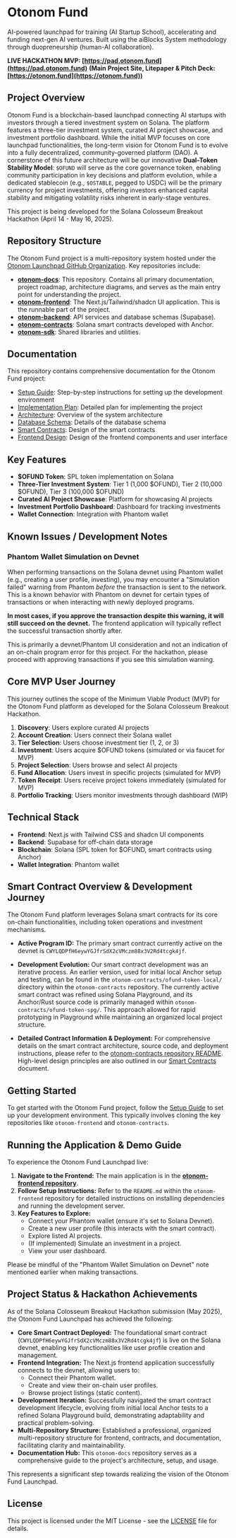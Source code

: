 # Otonom Fund

AI-powered launchpad for training (AI Startup School), accelerating and funding next-gen AI ventures. Built using the aiBlocks System methodology through duopreneurship (human-AI collaboration).

**LIVE HACKATHON MVP: [https://pad.otonom.fund](https://pad.otonom.fund)**
**(Main Project Site, Litepaper & Pitch Deck: [https://otonom.fund](https://otonom.fund))**

## Project Overview

Otonom Fund is a blockchain-based launchpad connecting AI startups with investors through a tiered investment system on Solana. The platform features a three-tier investment system, curated AI project showcase, and investment portfolio dashboard. While the initial MVP focuses on core launchpad functionalities, the long-term vision for Otonom Fund is to evolve into a fully decentralized, community-governed platform (DAO). A cornerstone of this future architecture will be our innovative **Dual-Token Stability Model**: `$OFUND` will serve as the core governance token, enabling community participation in key decisions and platform evolution, while a dedicated stablecoin (e.g., `$OSTABLE`, pegged to USDC) will be the primary currency for project investments, offering investors enhanced capital stability and mitigating volatility risks inherent in early-stage ventures.

This project is being developed for the Solana Colosseum Breakout Hackathon (April 14 - May 16, 2025).

## Repository Structure

The Otonom Fund project is a multi-repository system hosted under the [Otonom Launchpad GitHub Organization](https://github.com/Otonom-Launchpad). Key repositories include:

- **[otonom-docs](https://github.com/Otonom-Launchpad/otonom-docs)**: This repository. Contains all primary documentation, project roadmap, architecture diagrams, and serves as the main entry point for understanding the project.
- **[otonom-frontend](https://github.com/Otonom-Launchpad/otonom-frontend)**: The Next.js/Tailwind/shadcn UI application. This is the runnable part of the project.
- **[otonom-backend](https://github.com/Otonom-Launchpad/otonom-backend)**: API services and database schemas (Supabase).
- **[otonom-contracts](https://github.com/Otonom-Launchpad/otonom-contracts)**: Solana smart contracts developed with Anchor.
- **[otonom-sdk](https://github.com/Otonom-Launchpad/otonom-sdk)**: Shared libraries and utilities.

## Documentation

This repository contains comprehensive documentation for the Otonom Fund project:

- [Setup Guide](./SETUP_GUIDE.md): Step-by-step instructions for setting up the development environment
- [Implementation Plan](./IMPLEMENTATION_PLAN.md): Detailed plan for implementing the project
- [Architecture](./ARCHITECTURE.md): Overview of the system architecture
- [Database Schema](./DATABASE_SCHEMA.md): Details of the database schema
- [Smart Contracts](./SMART_CONTRACTS.md): Design of the smart contracts
- [Frontend Design](./FRONTEND_DESIGN.md): Design of the frontend components and user interface

## Key Features

- **$OFUND Token**: SPL token implementation on Solana
- **Three-Tier Investment System**: Tier 1 (1,000 $OFUND), Tier 2 (10,000 $OFUND), Tier 3 (100,000 $OFUND)
- **Curated AI Project Showcase**: Platform for showcasing AI projects
- **Investment Portfolio Dashboard**: Dashboard for tracking investments
- **Wallet Connection**: Integration with Phantom wallet

## Known Issues / Development Notes

### Phantom Wallet Simulation on Devnet
When performing transactions on the Solana devnet using Phantom wallet (e.g., creating a user profile, investing), you may encounter a "Simulation failed" warning from Phantom *before* the transaction is sent to the network. This is a known behavior with Phantom on devnet for certain types of transactions or when interacting with newly deployed programs.

**In most cases, if you approve the transaction despite this warning, it will still succeed on the devnet.** The frontend application will typically reflect the successful transaction shortly after.

This is primarily a devnet/Phantom UI consideration and not an indication of an on-chain program error for this project. For the hackathon, please proceed with approving transactions if you see this simulation warning.

## Core MVP User Journey

This journey outlines the scope of the Minimum Viable Product (MVP) for the Otonom Fund platform as developed for the Solana Colosseum Breakout Hackathon.

1.  **Discovery**: Users explore curated AI projects
2.  **Account Creation**: Users connect their Solana wallet
3.  **Tier Selection**: Users choose investment tier (1, 2, or 3)
4.  **Investment**: Users acquire $OFUND tokens (simulated or via faucet for MVP)
5.  **Project Selection**: Users browse and select AI projects
6.  **Fund Allocation**: Users invest in specific projects (simulated for MVP)
7.  **Token Receipt**: Users receive project tokens immediately (simulated for MVP)
8.  **Portfolio Tracking**: Users monitor investments through dashboard (WIP)

## Technical Stack

- **Frontend**: Next.js with Tailwind CSS and shadcn UI components
- **Backend**: Supabase for off-chain data storage
- **Blockchain**: Solana (SPL token for $OFUND, smart contracts using Anchor)
- **Wallet Integration**: Phantom wallet

## Smart Contract Overview & Development Journey

The Otonom Fund platform leverages Solana smart contracts for its core on-chain functionalities, including token operations and investment mechanisms.

- **Active Program ID:** The primary smart contract currently active on the devnet is `CWYLQDPfH6eywYGJfrSdX2cVMczm88x3V2Rd4tcgk4jf`.

- **Development Evolution:** Our smart contract development was an iterative process. An earlier version, used for initial local Anchor setup and testing, can be found in the `otonom-contracts/ofund-token-local/` directory within the `otonom-contracts` repository. The currently active smart contract was refined using Solana Playground, and its Anchor/Rust source code is primarily managed within `otonom-contracts/ofund-token-spg/`. This approach allowed for rapid prototyping in Playground while maintaining an organized local project structure.

- **Detailed Contract Information & Deployment:** For comprehensive details on the smart contract architecture, source code, and deployment instructions, please refer to the [otonom-contracts repository README](https://github.com/Otonom-Launchpad/otonom-contracts/blob/main/README.md). High-level design principles are also outlined in our [Smart Contracts](./SMART_CONTRACTS.md) document.

## Getting Started

To get started with the Otonom Fund project, follow the [Setup Guide](./SETUP_GUIDE.md) to set up your development environment. This typically involves cloning the key repositories like `otonom-frontend` and `otonom-contracts`.

## Running the Application & Demo Guide

To experience the Otonom Fund Launchpad live:

1.  **Navigate to the Frontend:** The main application is in the **[otonom-frontend repository](https://github.com/Otonom-Launchpad/otonom-frontend)**.
2.  **Follow Setup Instructions:** Refer to the `README.md` within the `otonom-frontend` repository for detailed instructions on installing dependencies and running the development server.
3.  **Key Features to Explore:**
    *   Connect your Phantom wallet (ensure it's set to Solana Devnet).
    *   Create a new user profile (this interacts with the smart contract).
    *   Explore listed AI projects.
    *   (If implemented) Simulate an investment in a project.
    *   View your user dashboard.

Please be mindful of the "Phantom Wallet Simulation on Devnet" note mentioned earlier when making transactions.

## Project Status & Hackathon Achievements

As of the Solana Colosseum Breakout Hackathon submission (May 2025), the Otonom Fund Launchpad has achieved the following:

*   **Core Smart Contract Deployed:** The foundational smart contract (`CWYLQDPfH6eywYGJfrSdX2cVMczm88x3V2Rd4tcgk4jf`) is live on the Solana devnet, enabling key functionalities like user profile creation and management.
*   **Frontend Integration:** The Next.js frontend application successfully connects to the devnet, allowing users to:
    *   Connect their Phantom wallet.
    *   Create and view their on-chain user profiles.
    *   Browse project listings (static content).
*   **Development Iteration:** Successfully navigated the smart contract development lifecycle, evolving from initial local Anchor tests to a refined Solana Playground build, demonstrating adaptability and practical problem-solving.
*   **Multi-Repository Structure:** Established a professional, organized multi-repository structure for frontend, contracts, and documentation, facilitating clarity and maintainability.
*   **Documentation Hub:** This `otonom-docs` repository serves as a comprehensive guide to the project's architecture, setup, and usage.

This represents a significant step towards realizing the vision of the Otonom Fund Launchpad.

## License

This project is licensed under the MIT License - see the [LICENSE](./LICENSE) file for details.